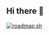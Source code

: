 ## Hi there 👋

<a href="https://roadmap.sh"><img src="https://roadmap.sh/card/tall/67ab3079f8633434827aceaf?variant=dark&roadmaps=computer-science" alt="roadmap.sh"/></a>
<!--
**colin-woon/colin-woon** is a ✨ _special_ ✨ repository because its `README.md` (this file) appears on your GitHub profile.

Here are some ideas to get you started:

- 🔭 I’m currently working on ...
- 🌱 I’m currently learning ...
- 👯 I’m looking to collaborate on ...
- 🤔 I’m looking for help with ...
- 💬 Ask me about ...
- 📫 How to reach me: ...
- 😄 Pronouns: ...
- ⚡ Fun fact: ...
-->
